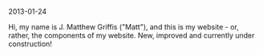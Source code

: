 2013-01-24

Hi, my name is J. Matthew Griffis ("Matt"), and this is my website - or, rather, the components of my website. New, improved and currently under construction!